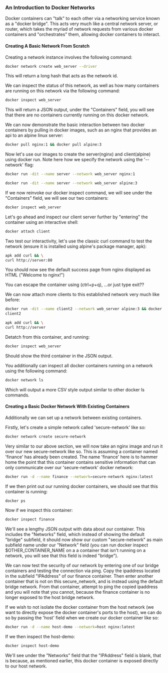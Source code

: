 ### An Introduction to Docker Networks

Docker containers can "talk" to each other via a networking service known as a "docker bridge".
This acts very much like a central network server, or router, which takes the myriad of network
requests from various docker containers and "orchestrates" them, allowing docker containers to
interact.

#### Creating A Basic Network From Scratch

Creating a network instance involves the following command:

```bash
docker network create web_server --driver
```

This will return a long hash that acts as the network id.

We can inspect the status of this network, as well as how many containers are
running on this network via the following command:

```bash
docker inspect web_server
```

This will return a JSON output, under the "Containers" field, you will see that
there are no containers currently running on this docker network.

We can now demonstrate the basic interaction between two docker containers by
pulling in docker images, such as an nginx that provides an api to an alpine
linux server:

```bash
docker pull nginx:1 && docker pull alpine:3
```

Now let's use our images to create the server(nginx) and client(alpine) using
docker run. Note here how we specify the network using the '--network' flag:

```bash
docker run -dit --name server --network web_server nginx:1
```

```bash
docker run -dit --name server --network web_server alpine:3
```

If we now reinvoke our docker inspect command, we will see under the
"Containers" field, we will see our two containers:

```bash
docker inspect web_server
```

Let's go ahead and inspect our client server further by "entering" the container
using an interactive shell:

```bash
docker attach client
```

Two test our interactivity, let's use the classic curl command to test the
network (ensure it is installed using alpine's package manager, apk):

```bash
apk add curl && \
curl http://server:80
```

You should now see the default success page from nginx displayed as HTML
("Welcome to nginx!")

You can escape the container using (ctrl+p+q), ...or just type exit??

We can now attach more clients to this established network very much like
before:

```bash
docker run -dit --name client2 --network web_server alpine:3 && docker attach
client2
```

```bash
apk add curl && \
curl http://server
```

Detatch from this container, and running:

```bash
docker inspect web_server
```

Should show the third container in the JSON output.

You additionally can inspect all docker containers running on a network using
the following command:

```bash
docker network ls
```

Which will output a more CSV style output similar to other docker ls commands.

#### Creating a Basic Docker Network With Existing Containers

Additionally we can set up a network between existing containers.

Firstly, let's create a simple network called 'secure-network' like so:

```bash
docker network create secure-network
```

Very similar to our above section, we will now take an nginx image and run it
over our new secure-network like so. This is assuming a container named 'finance'
has already been created. The name 'finance' here is to hammer home the point
that this container contains sensitive information that can only communicate
over our 'secure-network' docker network:

```bash
docker run -d --name finance --network=secure-network nginx:latest
```

If we then print out our running docker containers, we should see that this
container is running:

```bash
docker ps
```

Now if we inspect this container:

```bash
docker inspect finance
```

We'll see a lengthy JSON output with data about our container. This includes the
"Networks" field, which instead of showing the default "bridge" subfield, it
should now show our custom "secure-network" as main subfield name under our
"Network" field (you can run docker inspect $OTHER_CONTAINER_NAME on a a
container that isn't running on a network, you will see that this field
is indeed "bridge").

We can now test the security of our network by entering one of our bridge
containers and testing the connection via ping. Copy the ipaddress located in
the subfield "IPAddress" of our finance container. Then enter another container
that is not on this secure_network, and is instead using the default bridge
network. From that container, attempt to ping the copied ipaddress and you will
note that you cannot, because the finance container is no longer exposed to the
host bridge network.

If we wish to not isolate the docker container from the host network (we want to
directly expose the docker container's ports to the host), we can do so
by passing the 'host' field when we create our docker container like so:

```bash
docker run -d --name host-demo --network=host nginx:latest
```

If we then inspect the host-demo:

```bash
docker inspect host-demo
```

We'll see under the "Networks" field that the "IPAddress" field is blank, that
is because, as mentioned earlier, this docker container is exposed directly to
our host network.

